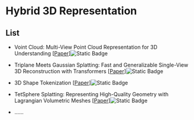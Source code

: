 # Hybrid 3D Representation

## List
- Voint Cloud: Multi-View Point Cloud Representation for 3D Understanding [[Paper](https://arxiv.org/abs/2111.15363)]![Static Badge](https://img.shields.io/badge/iclr%202023-blue)
- Triplane Meets Gaussian Splatting: Fast and Generalizable Single-View 3D Reconstruction with Transformers [[Paper](https://arxiv.org/abs/2312.09147)]![Static Badge](https://img.shields.io/badge/CVPR%202024-blue)
- 3D Shape Tokenization [[Paper](https://arxiv.org/abs/2412.15618)]![Static Badge](https://img.shields.io/badge/arXiv%202412-red)
- TetSphere Splatting: Representing High-Quality Geometry with Lagrangian Volumetric Meshes [[Paper](https://arxiv.org/abs/2405.20283)]![Static Badge](https://img.shields.io/badge/ICLR%202025-blue)

- ......

